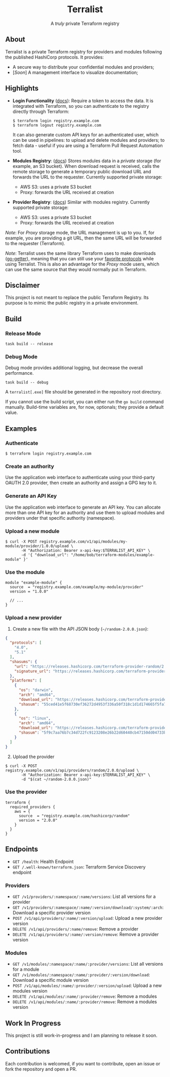 <!-- markdownlint-configure-file {
  "MD013": {
    "code_blocks": false,
    "tables": false
  },
  "MD033": false,
  "MD041": false
} -->

<div align="center" markdown="1">

# Terralist

A _truly_ private Terraform registry
<br />

</div>

## About

Terralist is a private Terraform registry for providers and modules following the published HashiCorp protocols. It provides:
* A secure way to distribute your confidential modules and providers;
* [_Soon_] A management interface to visualize documentation;

## Highlights
* **Login Functionality** ([docs](https://www.terraform.io/docs/internals/login-protocol.html)): Require a token to access the data. It is integrated with Terraform, so you can authenticate to the registry directly through Terraform:
  ```
  $ terraform login registry.example.com
  $ terraform logout registry.example.com
  ```
  It can also generate custom API keys for an authenticated user, which can be used in pipelines: to upload and delete modules and providers; to fetch data - useful if you are using a Terraform Pull Request Automation tool.

* **Modules Registry**: ([docs](https://www.terraform.io/docs/internals/module-registry-protocol.html)) Stores modules data in a *private* storage (for example, an S3 bucket). When download request is received, calls the remote storage to generate a temporary public download URL and forwards the URL to the requester.
  Currently supported private storage:
  * AWS S3: uses a private S3 bucket
  * Proxy: forwards the URL received at creation

* **Provider Registry**: ([docs](https://www.terraform.io/docs/internals/provider-registry-protocol.html)) Similar with modules registry.
  Currently supported private storage:
  * AWS S3: uses a private S3 bucket
  * Proxy: forwards the URL received at creation

_Note_: For _Proxy_ storage mode, the URL management is up to you. If, for example, you are providing a git URL, then the same URL will be forwarded to the requester (Terraform).

_Note_: Terralist uses the same library Terraform uses to make downloads ([go-getter](https://github.com/hashicorp/go-getter)), meaning that you can still use your [favorite protocols](https://github.com/hashicorp/go-getter#supported-protocols-and-detectors) while using Terralist. This is also an advantage for the _Proxy_ mode users, which can use the same source that they would normally put in Terraform.

## Disclaimer

This project is not meant to replace the public Terraform Registry. Its purpose is to mimic the public registry in a private environment.

## Build

### Release Mode
```
task build -- release
```

### Debug Mode
Debug mode provides additional logging, but decrease the overall performance.
```
task build -- debug
```

A `terralist[.exe]` file should be generated in the repository root directory.

If you cannot use the build script, you can either run the `go build` command manually. Build-time variables are, for now, optionals; they provide a default value.

## Examples

### Authenticate
```
$ terraform login registry.example.com
```

### Create an authority

Use the application web interface to authenticate using your third-party OAUTH 2.0 provider, then create an authority and assign a GPG key to it.

### Generate an API Key

Use the application web interface to generate an API key. You can allocate more than one API key for an authority and use them to upload modules and providers under that specific authority (namespace).

### Upload a new module
```
$ curl -X POST registry.example.com/v1/api/modules/my-module/provider/1.0.0/upload \
       -H "Authorization: Bearer x-api-key:$TERRALIST_API_KEY" \
       -d '{ "download_url": "/home/bob/terraform-modules/example-module" }'
```

### Use the module
```
module "example-module" {
  source  = "registry.example.com/example/my-module/provider"
  version = "1.0.0"

  // ...
}
```

### Upload a new provider

1. Create a new file with the API JSON body (`~/random-2.0.0.json`):
```json
{
  "protocols": [
    "4.0",
    "5.1"
  ],
  "shasums": {
    "url": "https://releases.hashicorp.com/terraform-provider-random/2.0.0/terraform-provider-random_2.0.0_SHA256SUMS",
    "signature_url": "https://releases.hashicorp.com/terraform-provider-random/2.0.0/terraform-provider-random_2.0.0_SHA256SUMS.sig"
  },
  "platforms": [
    {
      "os": "darwin",
      "arch": "amd64",
      "download_url": "https://releases.hashicorp.com/terraform-provider-random/2.0.0/terraform-provider-random_2.0.0_darwin_amd64.zip",
      "shasum": "55ced41e5f68730ef36272d4953f336a50f318c1d1d174665f5fa76cb5df08ae"
    },
    {
      "os": "linux",
      "arch": "amd64",
      "download_url": "https://releases.hashicorp.com/terraform-provider-random/2.0.0/terraform-provider-random_2.0.0_linux_amd64.zip",
      "shasum": "5f9c7aa76b7c34d722fc9123208e26b22d60440cb47150dd04733b9b94f4541a"
    }
  ]
}
```

2. Upload the provider
```
$ curl -X POST registry.example.com/v1/api/providers/random/2.0.0/upload \
       -H "Authorization: Bearer x-api-key:$TERRALIST_API_KEY" \
       -d "$(cat ~/random-2.0.0.json)"
```

### Use the provider
```
terraform {
  required_providers {
    aws = {
      source  = "registry.example.com/hashicorp/random"
      version = "2.0.0"
    }
  }
}
```

## Endpoints

* `GET /health`: Health Endpoint
* `GET /.well-known/terraform.json`: Terraform Service Discovery endpoint

### Providers

* `GET /v1/providers/:namespace/:name/versions`: List all versions for a provider
* `GET /v1/providers/:namespace/:name/:version/download/:system/:arch`: Download a specific provider version
* `POST /v1/api/providers/:name/:version/upload`: Upload a new provider version
* `DELETE /v1/api/providers/:name/remove`: Remove a provider
* `DELETE /v1/api/providers/:name/:version/remove`: Remove a provider version

### Modules

* `GET /v1/modules/:namespace/:name/:provider/versions`: List all versions for a module
* `GET /v1/modules/:namespace/:name/:provider/:version/download`: Download a specific module version
* `POST /v1/api/modules/:name/:provider/:version/upload`: Upload a new modules version
* `DELETE /v1/api/modules/:name/:provider/remove`: Remove a modules
* `DELETE /v1/api/modules/:name/:provider/remove`: Remove a modules version

## Work In Progress

This project is still work-in-progress and I am planning to release it soon.

## Contributions

Each contribution is welcomed, if you want to contribute, open an issue or fork the repository and open a PR.